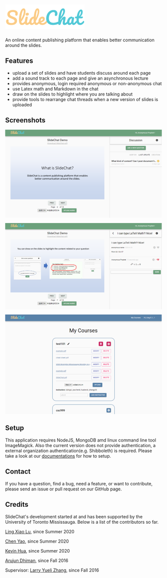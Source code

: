# ![SlideChat](v2/client/public/imgs/logo.png)

An online content publishing platform that enables better communication around the slides.

## Features

-   upload a set of slides and have students discuss around each page
-   add a sound track to each page and give an asynchronous lecture
-   provides anonymous, login required anonymous or non-anonymous chat
-   use Latex math and Markdown in the chat
-   draw on the slides to highlight where you are talking about
-   provide tools to rearrange chat threads when a new version of slides is uploaded

## Screenshots

![screenshot1](v2/imgs/screenshot-1.png)

![screenshot2](v2/imgs/screenshot-2.png)

![screenshot3](v2/imgs/screenshot-3.png)

## Setup

This application requires NodeJS, MongoDB amd linux command line tool ImageMagick. Also the current version does not provide authentication, a external organization authentication(e.g. Shibboleth) is required. Please take a look at our [documentations](v2/docs/Home.md) for how to setup.

## Contact

If you have a question, find a bug, need a feature, or want to contribute, please send an issue or pull request on our GitHub page.

## Credits

SlideChat's development started at and has been supported by the University of Toronto Mississauga. Below is a list of the contributors so far.

[Ling Xiao Lu](https://github.com/lvlingxiao1), since Summer 2020

[Chen Yao](https://github.com/yaochen200811), since Summer 2020

[Kevin Hua](https://github.com/konokevinda), since Summer 2020

[Arujun Dhiman](https://github.com/arjundhiman786), since Fall 2016

Supervisor: [Larry Yueli Zhang](https://github.com/larryyueli), since Fall 2016
